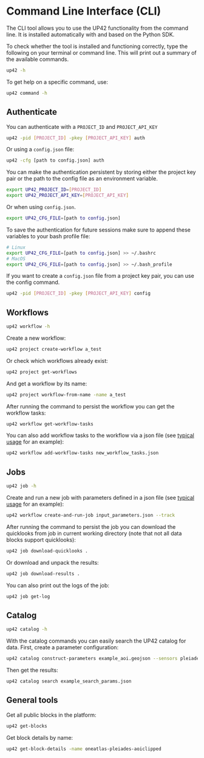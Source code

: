 # Command Line Interface (CLI)

The CLI tool allows you to use the UP42 functionality from the command line. 
It is installed automatically with and based on the Python SDK. 


To check whether the tool is installed and functioning correctly, type the following on your
terminal or command line. This will print out a summary of the available commands.

```bash
up42 -h
```


To get help on a specific command, use:

```bash
up42 command -h
```

## Authenticate
You can authenticate with a `PROJECT_ID` and `PROJECT_API_KEY`
```bash
up42 -pid [PROJECT_ID] -pkey [PROJECT_API_KEY] auth
```

Or using a `config.json` file:
```bash
up42 -cfg [path to config.json] auth
```

You can make the authentication persistent by storing either the project key
pair or the path to the config file as an environment variable.

```bash
export UP42_PROJECT_ID=[PROJECT_ID]
export UP42_PROJECT_API_KEY=[PROJECT_API_KEY]
```

Or when using `config.json`.

```bash
export UP42_CFG_FILE=[path to config.json]
```

To save the authentication for future sessions make sure to append these variables
to your bash profile file:
```bash
# Linux
export UP42_CFG_FILE=[path to config.json] >> ~/.bashrc
# MacOS
export UP42_CFG_FILE=[path to config.json] >> ~/.bash_profile
```

If you want to create a `config.json` file from a project key pair, you can use the
config command.

```bash
up42 -pid [PROJECT_ID] -pkey [PROJECT_API_KEY] config
```

## Workflows
```bash
up42 workflow -h
```

Create a new workflow:
```bash
up42 project create-workflow a_test
```

Or check which workflows already exist:
```bash
up42 project get-workflows
```

And get a workflow by its name:
```bash
up42 project workflow-from-name -name a_test
```

After running the command to persist the workflow you can get the workflow tasks:

```bash
up42 workflow get-workflow-tasks
```

You can also add workflow tasks to the workflow via a json file (see [typical usage](04_typical_usage.md) for an example):
```bash
up42 workflow add-workflow-tasks new_workflow_tasks.json
```

## Jobs
```bash
up42 job -h
```

Create and run a new job with parameters defined in a json file (see [typical usage](04_typical_usage.md) for an example):
```bash
up42 workflow create-and-run-job input_parameters.json --track
```

After running the command to persist the job you can download the quicklooks from
job in current working directory (note that not all data blocks support quicklooks):
```bash
up42 job download-quicklooks .
```
Or download and unpack the results:
```bash
up42 job download-results .
```

You can also print out the logs of the job:
```bash
up42 job get-log
```

## Catalog
```bash
up42 catalog -h
```

With the catalog commands you can easily search the UP42 catalog for data. First,
create a parameter configuration:
```bash
up42 catalog construct-parameters example_aoi.geojson --sensors pleiades --max-cloud-cover 5
```

Then get the results:
```bash
up42 catalog search example_search_params.json
```

## General tools

Get all public blocks in the platform:
```bash
up42 get-blocks
```

Get block details by name:
```bash
up42 get-block-details -name oneatlas-pleiades-aoiclipped
```
